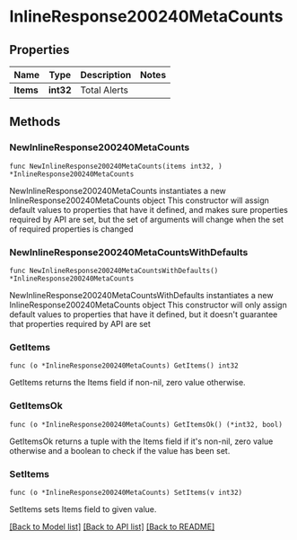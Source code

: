 # InlineResponse200240MetaCounts

## Properties

Name | Type | Description | Notes
------------ | ------------- | ------------- | -------------
**Items** | **int32** | Total Alerts | 

## Methods

### NewInlineResponse200240MetaCounts

`func NewInlineResponse200240MetaCounts(items int32, ) *InlineResponse200240MetaCounts`

NewInlineResponse200240MetaCounts instantiates a new InlineResponse200240MetaCounts object
This constructor will assign default values to properties that have it defined,
and makes sure properties required by API are set, but the set of arguments
will change when the set of required properties is changed

### NewInlineResponse200240MetaCountsWithDefaults

`func NewInlineResponse200240MetaCountsWithDefaults() *InlineResponse200240MetaCounts`

NewInlineResponse200240MetaCountsWithDefaults instantiates a new InlineResponse200240MetaCounts object
This constructor will only assign default values to properties that have it defined,
but it doesn't guarantee that properties required by API are set

### GetItems

`func (o *InlineResponse200240MetaCounts) GetItems() int32`

GetItems returns the Items field if non-nil, zero value otherwise.

### GetItemsOk

`func (o *InlineResponse200240MetaCounts) GetItemsOk() (*int32, bool)`

GetItemsOk returns a tuple with the Items field if it's non-nil, zero value otherwise
and a boolean to check if the value has been set.

### SetItems

`func (o *InlineResponse200240MetaCounts) SetItems(v int32)`

SetItems sets Items field to given value.



[[Back to Model list]](../README.md#documentation-for-models) [[Back to API list]](../README.md#documentation-for-api-endpoints) [[Back to README]](../README.md)


